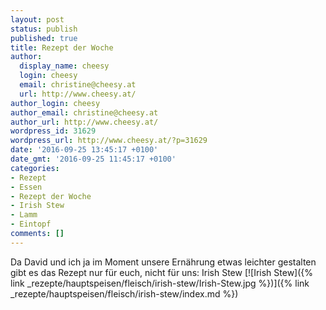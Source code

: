 ```yaml
---
layout: post
status: publish
published: true
title: Rezept der Woche
author:
  display_name: cheesy
  login: cheesy
  email: christine@cheesy.at
  url: http://www.cheesy.at/
author_login: cheesy
author_email: christine@cheesy.at
author_url: http://www.cheesy.at/
wordpress_id: 31629
wordpress_url: http://www.cheesy.at/?p=31629
date: '2016-09-25 13:45:17 +0100'
date_gmt: '2016-09-25 11:45:17 +0100'
categories:
- Rezept
- Essen
- Rezept der Woche
- Irish Stew
- Lamm
- Eintopf
comments: []
---
```

Da David und ich ja im Moment unsere Ernährung etwas leichter gestalten gibt es das Rezept nur für euch, nicht für uns: Irish Stew
[![Irish Stew]({% link _rezepte/hauptspeisen/fleisch/irish-stew/Irish-Stew.jpg %})]({% link _rezepte/hauptspeisen/fleisch/irish-stew/index.md %})
